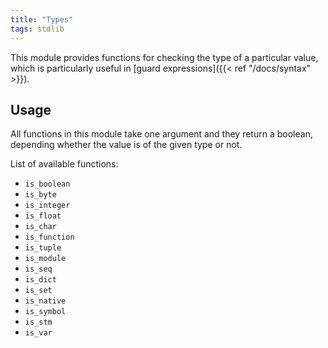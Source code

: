 ```yaml
---
title: "Types"
tags: stdlib
---
```


This module provides functions for checking the type of a particular value, which is particularly useful in [guard expressions]({{< ref "/docs/syntax" >}}).

## Usage

All functions in this module take one argument and they return a boolean, depending whether the value is of the given type or not.

List of available functions:
* `is_boolean`
* `is_byte`
* `is_integer`
* `is_float`
* `is_char`
* `is_function`
* `is_tuple`
* `is_module`
* `is_seq`
* `is_dict`
* `is_set`
* `is_native`
* `is_symbol`
* `is_stm`
* `is_var`
